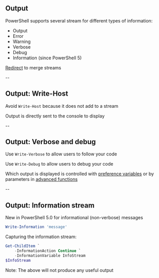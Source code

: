 <!-- .slide: id="output" -->

## Output

PowerShell supports several stream for different types of information:

- Output
- Error
- Warning
- Verbose
- Debug
- Information (since PowerShell 5)

[Redirect](https://docs.microsoft.com/de-de/powershell/module/microsoft.powershell.core/about/about_redirection?view=powershell-6&viewFallbackFrom=powershell-Microsoft.PowerShell.Core) to merge streams

--

<!-- .slide: id="write_host" -->

## Output: Write-Host

Avoid `Write-Host` because it does not add to a stream

Output is directly sent to the console to display

--

<!-- .slide: id="verbose_debug" -->

## Output: Verbose and debug

Use `Write-Verbose` to allow users to follow your code

Use `Write-Debug` to allow users to debug your code

Which output is displayed is controlled with [preference variables](https://docs.microsoft.com/en-us/powershell/module/microsoft.powershell.core/about/about_preference_variables?view=powershell-6) or by parameters in [advanced functions](#/advanced_functions)

--

<!-- .slide: id="information_stream" -->

## Output: Information stream

New in PowerShell 5.0 for informational (non-verbose) messages

```powershell
Write-Information 'message'
```

Capturing the information stream:

```powershell
Get-ChildItem `
    -InformationAction Continue `
    -InformationVariable InfoStream
$InfoStream
```

Note: The above will not produce any useful output
